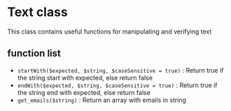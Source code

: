 # Text class

This class contains useful functions for manipulating and verifying text

## function list

* `startWith($expected, $string, $caseSensitive = true)` : Return true if the string start with expected, else return false
* `endWith($expected, $string, $caseSensitive = true)` : Return true if the string end with expected, else return false
* `get_emails($string)` : Return an array with emails in string